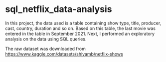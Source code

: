 # sql_netflix_data-analysis

In this project, the data used is a table containing show type, title, producer, cast, country, duration and so on. Based on this table, the last movie was entered in the table in September 2021. Next, I performed an exploratory analysis on the data using SQL queries.

The raw dataset was downloaded from https://www.kaggle.com/datasets/shivamb/netflix-shows
